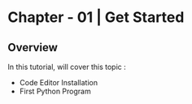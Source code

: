 # Chapter - 01 | Get Started

## Overview

In this tutorial, will cover this topic :
- Code Editor Installation
- First Python Program 

